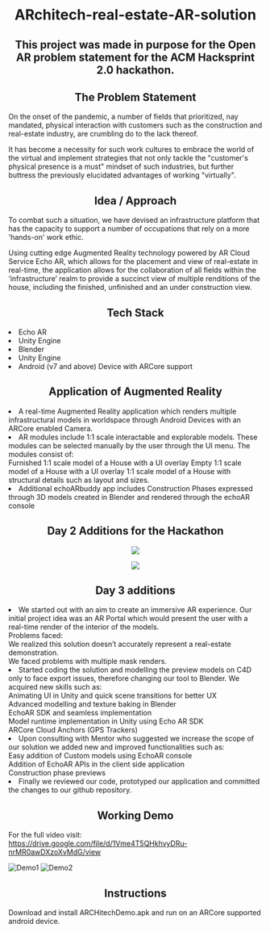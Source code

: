 <!DOCTYPE html>
<html>
<body>
<h1 align="center"> ARchitech-real-estate-AR-solution </h1> 


<h2 align="center"> This project was made in purpose for the Open AR problem statement for the ACM Hacksprint 2.0 hackathon. </h2>  


<h2 align="center"> The Problem Statement </h2>  
On the onset of the pandemic, a number of fields that prioritized, nay mandated, physical interaction with customers such as the construction and real-estate industry, are crumbling do to the lack thereof. 

It has become a necessity for such work cultures to embrace the world of the virtual and implement strategies that not only tackle the "customer's physical presence is a must" mindset of such industries, but further buttress the previously elucidated advantages of working "virtually".

<h2 align="center"> Idea / Approach </h2>  
To combat such a situation, we have devised an infrastructure platform that has the capacity to support a number of occupations that rely on a more 'hands-on' work ethic.

Using cutting edge Augmented Reality technology powered by AR Cloud Service Echo AR, which allows for the placement and view of real-estate in real-time, the application allows for the collaboration of all fields within the ‘infrastructure’ realm to provide a succinct view of multiple renditions of the house, including the finished, unfinished and an under construction view.
<h2 align="center"> Tech Stack </h2>  
<li>Echo AR<br></li>
<li>Unity Engine<br></li>
<li>Blender<br></li>
<li>Unity Engine<br></li>
<li>Android (v7 and above) Device with ARCore support<br></li>

<h2 align="center"> Application of Augmented Reality </h2>  

<li>A real-time Augmented Reality application which renders multiple infrastructural models in worldspace through Android Devices with an ARCore enabled Camera.<br></li> 
<li>AR modules include 1:1 scale interactable and explorable models. These modules can be selected manually by the user through the UI menu.
The modules consist of:<br></li>
Furnished 1:1 scale model of a House with a UI overlay
Empty 1:1 scale model of a House with a UI overlay
1:1 scale model of a House with structural details such as layout and sizes.

<li>Additional echoARbuddy app includes Construction Phases expressed through 3D models created in Blender and rendered through the echoAR console<br></li>

<h2 align="center"> Day 2 Additions for the Hackathon </h2>  

<p align="center">
<img src="https://github.com/tamizhis5n/ARchitech-real-estate-AR-solution/blob/master/Images/day2add.PNG?raw=true">
</p>

<p align="center">
<img src="https://github.com/tamizhis5n/ARchitech-real-estate-AR-solution/blob/master/Images/day2ui.PNG?raw=true">
</p>

<h2 align="center"> Day 3 additions </h2>  
<li>We started out with an aim to create an immersive AR experience. Our initial project idea was an AR Portal which would present the user with a real-time render of the interior of the models.<br></li> 
Problems faced:<br>
We realized this solution doesn’t accurately represent a real-estate demonstration.<br>
We faced problems with multiple mask renders.<br>

<li>Started coding the solution and modelling the preview models on C4D only to face export issues, therefore changing our tool to Blender.
We acquired new skills such as:<br></li> 
Animating UI in Unity and quick scene transitions for better UX<br>
Advanced modelling and texture baking in Blender<br>
EchoAR SDK and seamless implementation<br>
Model runtime implementation in Unity using Echo AR SDK<br>
ARCore Cloud Anchors (GPS Trackers)<br>

<li>Upon consulting with Mentor who suggested we increase the scope of our solution we added new and improved functionalities such as:<br></li> 
Easy addition of Custom models using EchoAR console<br>
Addition of EchoAR APIs in the client side application<br>
Construction phase previews<br>

<li>Finally we reviewed our code, prototyped our application and committed the changes to our github repository.<br></li> 

<h2 align="center"> Working Demo </h2>  

For the full video visit: https://drive.google.com/file/d/1Vme4T5QHkhvyDRu-nrMR0awDXzoXvMdG/view

![Demo1](https://github.com/tamizhis5n/ARchitech-real-estate-AR-solution/blob/master/Images/demo1.gif "Demo1")
![Demo2](https://github.com/tamizhis5n/ARchitech-real-estate-AR-solution/blob/master/Images/demo2.gif "Demo2")


<h2 align="center"> Instructions </h2>  

Download and install ARCHitechDemo.apk and run on an ARCore supported android device.

</body>
</html>



